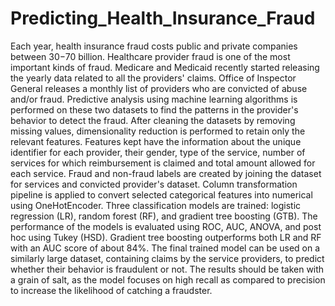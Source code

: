 # Predicting_Health_Insurance_Fraud

Each year, health insurance fraud costs public and private companies between $30-$70 billion. Healthcare provider fraud is one of the most important kinds of fraud. Medicare and Medicaid recently started releasing the yearly data related to all the providers' claims. Office of Inspector General releases a monthly list of providers who are convicted of abuse and/or fraud. Predictive analysis using machine learning algorithms is performed on these two datasets to find the patterns in the provider's behavior to detect the fraud.
After cleaning the datasets by removing missing values, dimensionality reduction is performed to retain only the relevant features. Features kept have the information about the unique identifier for each provider, their gender, type of the service, number of services for which reimbursement is claimed and total amount allowed for each service. 
Fraud and non-fraud labels are created by joining the dataset for services and convicted provider's dataset. 
Column transformation pipeline is applied to convert selected categorical features into numerical using OneHotEncoder. 
Three classification models are trained: logistic regression (LR), random forest (RF), and gradient tree boosting (GTB). 
The performance of the models is evaluated using ROC, AUC, ANOVA, and post hoc using Tukey (HSD).
Gradient tree boosting outperforms both LR and RF with an AUC score of about 84%.
The final trained model can be used on a similarly large dataset, containing claims by the service providers, to predict whether their behavior is fraudulent or not. The results should be taken with a grain of salt, as the model focuses on high recall as compared to precision to increase the likelihood of catching a fraudster.
